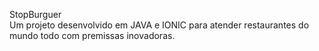 StopBurguer<br>
Um projeto desenvolvido em JAVA e IONIC para atender restaurantes do mundo todo com premissas inovadoras.
